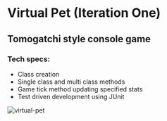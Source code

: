 # Virtual Pet (Iteration One)
## Tomogatchi style console game
### Tech specs:
<ul>
<li>Class creation</li>
<li>Single class and multi class methods</li>
<li>Game tick method updating specified stats</li>
<li>Test driven development using JUnit</li>  
</ul>

![virtual-pet](https://user-images.githubusercontent.com/28411165/38459999-808d4c20-3a7f-11e8-965a-57340093d775.jpg)
